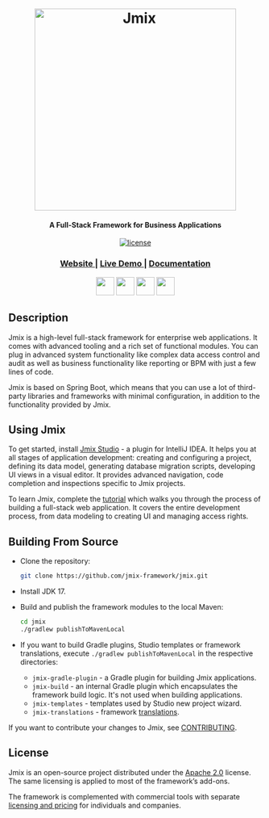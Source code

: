 <h1 align="center"> <a href="https://www.jmix.io/"><img src="img/Jmix_logo.png" alt="Jmix" width="400" align="center"></a>
</h1>

<h4 align="center">A Full-Stack Framework for Business Applications</h4>
  
<p align="center">
<a href="http://www.apache.org/licenses/LICENSE-2.0"><img src="https://img.shields.io/badge/license-Apache%20License%202.0-blue.svg?style=flat" alt="license" title=""></a>
</p>


<div align="center">
  <h3>
    <a href="https://www.jmix.io/" target="_blank">
      Website
    </a>
    <span> | </span>
    <a href="https://www.jmix.io/live-demo/" target="_blank">
      Live Demo
    </a>
    <span> | </span>
    <a href="https://docs.jmix.io" target="_blank">
      Documentation
    </a>
  </h3>
</div>

<p align="center">
<a href="https://twitter.com/JmixPlatform" target="_blank"><img src="img/icon-tw.svg" height="36px" alt="" title=""></a>
<a href="https://www.facebook.com/JmixFramework" target="_blank"><img src="img/icon-fb.svg" height="36px" margin-left="20px" alt="" title=""></a>
<a href="https://www.linkedin.com/company/jmix-platform/" target="_blank"><img src="img/icon-link.svg" height="36px" margin-left="20px" alt="" title=""></a>
<a href="https://www.youtube.com/channel/UCEmWc8OwhgHnAV7vVVxtglQ" target="_blank"><img src="img/icon-yt.svg" height="36px" margin-left="20px" alt="" title=""></a>
</p>

## Description
Jmix is a high-level full-stack framework for enterprise web applications. It comes with advanced tooling and a rich set of functional modules. You can plug in advanced system functionality like complex data access control and audit as well as business functionality like reporting or BPM with just a few lines of code.

Jmix is based on Spring Boot, which means that you can use a lot of third-party libraries and frameworks with minimal configuration, in addition to the functionality provided by Jmix.

## Using Jmix
To get started, install [Jmix Studio](https://www.jmix.io/tools) - a plugin for IntelliJ IDEA. It helps you at all stages of application development: creating and configuring a project, defining its data model, generating database migration scripts, developing UI views in a visual editor. It provides advanced navigation, code completion and inspections specific to Jmix projects.

To learn Jmix, complete the [tutorial](https://docs.jmix.io/jmix/tutorial/index.html) which walks you through the process of building a full-stack web application. It covers the entire development process, from data modeling to creating UI and managing access rights.

## Building From Source

- Clone the repository:

    ```bash
    git clone https://github.com/jmix-framework/jmix.git
    ```

- Install JDK 17.

- Build and publish the framework modules to the local Maven:

    ```bash
    cd jmix
    ./gradlew publishToMavenLocal
    ```

- If you want to build Gradle plugins, Studio templates or framework translations, execute `./gradlew publishToMavenLocal` in the respective directories:

  - `jmix-gradle-plugin` - a Gradle plugin for building Jmix applications.
  - `jmix-build` - an internal Gradle plugin which encapsulates the framework build logic. It's not used when building applications.
  - `jmix-templates` - templates used by Studio new project wizard.
  - `jmix-translations` - framework [translations](https://docs.jmix.io/jmix/localization/framework-translations.html).

If you want to contribute your changes to Jmix, see [CONTRIBUTING](CONTRIBUTING.md).

## License
Jmix is an open-source project distributed under the [Apache 2.0](https://www.apache.org/licenses/LICENSE-2.0) license. The same licensing is applied to most of the framework’s add-ons.

The framework is complemented with commercial tools with separate [licensing and pricing](https://www.jmix.io/subscription-plans-and-prices/) for individuals and companies.
